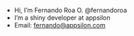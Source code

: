 - Hi, I’m Fernando Roa O. @fernandoroa
- I’m a shiny developer at appsilon
- Email: fernando@appsilon.com

<!---
fernandoroa/fernandoroa is a ✨ special ✨ repository because its `README.md` (this file) appears on your GitHub profile.
You can click the Preview link to take a look at your changes.
--->
